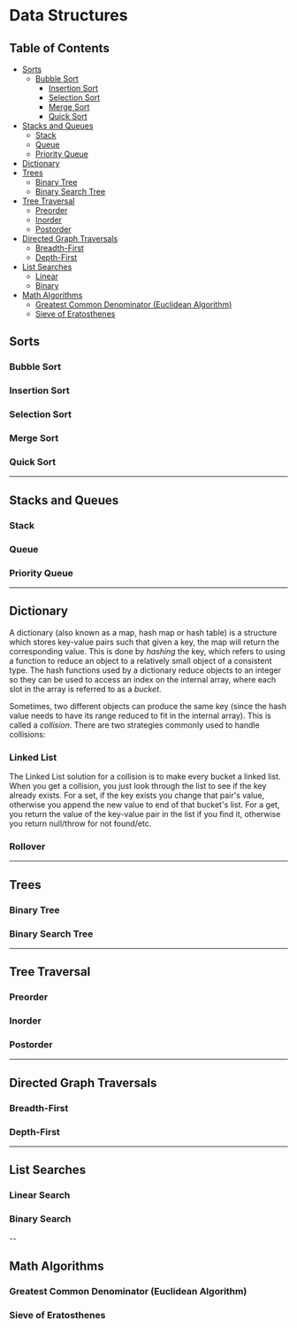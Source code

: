 # Data Structures

## Table of Contents
  - [Sorts]()
    - [Bubble Sort]()
      - [Insertion Sort]()
      - [Selection Sort]()
      - [Merge Sort]()
      - [Quick Sort]()
  - [Stacks and Queues]()
    - [Stack]()
    - [Queue]()
    - [Priority Queue]()
  - [Dictionary]()
  - [Trees]()
    - [Binary Tree]()
    - [Binary Search Tree]()
  - [Tree Traversal]()
    - [Preorder]()
    - [Inorder]()
    - [Postorder]()
  - [Directed Graph Traversals]()
    - [Breadth-First]()
    - [Depth-First]()
  - [List Searches]()
    - [Linear]()
    - [Binary]()
  - [Math Algorithms]()
    - [Greatest Common Denominator (Euclidean Algorithm)]()
    - [Sieve of Eratosthenes]()

## Sorts

### Bubble Sort

### Insertion Sort

### Selection Sort

### Merge Sort

### Quick Sort

---

## Stacks and Queues

### Stack

### Queue

### Priority Queue

---

## Dictionary

A dictionary (also known as a map, hash map or hash table) is a structure which stores key-value pairs such that given a key, the map will return the corresponding value. This is done by *hashing* the key, which refers to using a function to reduce an object to a relatively small object of a consistent type. The hash functions used by a dictionary reduce objects to an integer so they can be used to access an index on the internal array, where each slot in the array is referred to as a *bucket*.

Sometimes, two different objects can produce the same key (since the hash value needs to have its range reduced to fit in the internal array). This is called a *collision*. There are two strategies commonly used to handle collisions:

### Linked List
The Linked List solution for a collision is to make every bucket a linked list. When you get a collision, you just look through the list to see if the key already exists. For a set, if the key exists you change that pair's value, otherwise you append the new value to end of that bucket's list. For a get, you return the value of the key-value pair in the list if you find it, otherwise you return null/throw for not found/etc.

### Rollover
---

## Trees

### Binary Tree

### Binary Search Tree

---

## Tree Traversal

### Preorder

### Inorder

### Postorder

---

## Directed Graph Traversals

### Breadth-First

### Depth-First

---

## List Searches

### Linear Search

### Binary Search

--

## Math Algorithms

### Greatest Common Denominator (Euclidean Algorithm)

### Sieve of Eratosthenes
